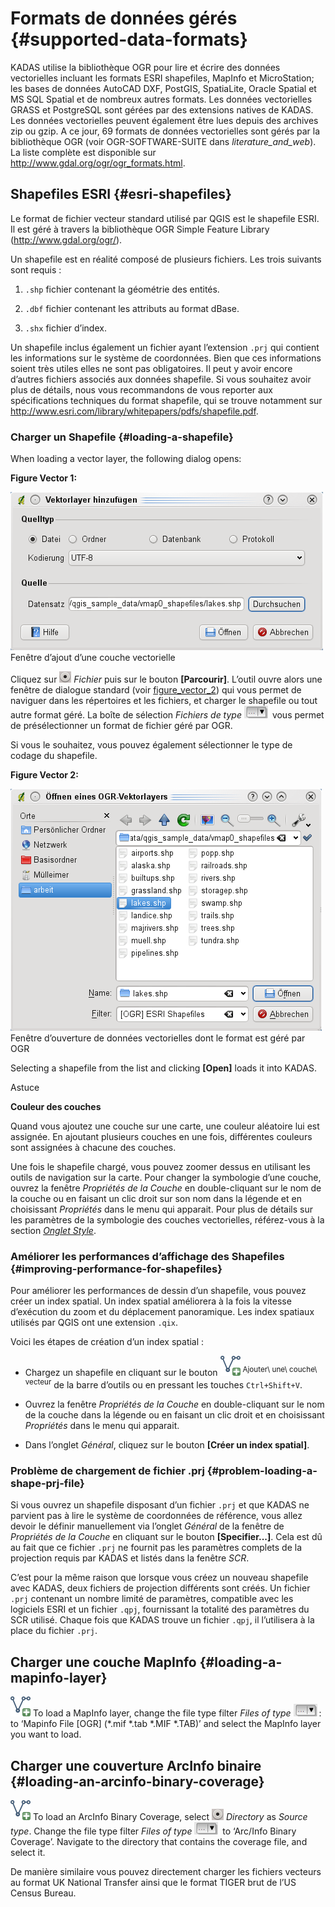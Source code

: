 # Formats de données gérés {#supported-data-formats}

KADAS utilise la bibliothèque OGR pour lire et écrire des données vectorielles incluant les formats ESRI shapefiles, MapInfo et MicroStation; les bases de données AutoCAD DXF, PostGIS, SpatiaLite, Oracle Spatial et MS SQL Spatial et de nombreux autres formats. Les données vectorielles GRASS et PostgreSQL sont gérées par des extensions natives de KADAS. Les données vectorielles peuvent également être lues depuis des archives zip ou gzip. A ce jour, 69 formats de données vectorielles sont gérés par la bibliothèque OGR (voir OGR-SOFTWARE-SUITE dans *literature\_and\_web*). La liste complète est disponible sur <a href="http://www.gdal.org/ogr/ogr_formats.html" class="uri" class="reference external">http://www.gdal.org/ogr/ogr_formats.html</a>.


## Shapefiles ESRI {#esri-shapefiles}

Le format de fichier vecteur standard utilisé par QGIS est le shapefile ESRI. Il est géré à travers la bibliothèque <span id="index-5" class="target"></span>OGR Simple Feature Library (<a href="http://www.gdal.org/ogr/" class="uri" class="reference external">http://www.gdal.org/ogr/</a>).

Un shapefile est en réalité composé de plusieurs fichiers. Les trois suivants sont requis :

1.  `.shp` fichier contenant la géométrie des entités.

2.  `.dbf` fichier contenant les attributs au format dBase.

3.  `.shx` fichier d’index.

Un shapefile inclus également un fichier ayant l’extension `.prj` qui contient les informations sur le système de coordonnées. Bien que ces informations soient très utiles elles ne sont pas obligatoires. Il peut y avoir encore d’autres fichiers associés aux données shapefile. Si vous souhaitez avoir plus de détails, nous vous recommandons de vous reporter aux spécifications techniques du format shapefile, qui se trouve notamment sur <a href="http://www.esri.com/library/whitepapers/pdfs/shapefile.pdf" class="uri" class="reference external">http://www.esri.com/library/whitepapers/pdfs/shapefile.pdf</a>.


### Charger un Shapefile {#loading-a-shapefile}

When loading a vector layer, the following dialog opens:

**Figure Vector 1:**

![](../../images/addvectorlayerdialog.png)
Fenêtre d’ajout d’une couche vectorielle 

Cliquez sur ![radiobuttonon](../../images/radiobuttonon.png) *Fichier* puis sur le bouton **\[Parcourir\]**. L’outil ouvre alors une fenêtre de dialogue standard (voir <a href="#figure-vector-2" class="reference internal">figure_vector_2</a>) qui vous permet de naviguer dans les répertoires et les fichiers, et charger le shapefile ou tout autre format géré. La boîte de sélection *Fichiers de type* <a href="../../images/selectstring.png" class="reference internal"><img src="../../images/selectstring.png" alt="selectstring" /></a> vous permet de présélectionner un format de fichier géré par OGR.

Si vous le souhaitez, vous pouvez également sélectionner le type de codage du shapefile.

**Figure Vector 2:**

![](../../images/shapefileopendialog.png)
Fenêtre d’ouverture de données vectorielles dont le format est géré par OGR 

Selecting a shapefile from the list and clicking **\[Open\]** loads it into KADAS.

Astuce

**Couleur des couches**

Quand vous ajoutez une couche sur une carte, une couleur aléatoire lui est assignée. En ajoutant plusieurs couches en une fois, différentes couleurs sont assignées à chacune des couches.

Une fois le shapefile chargé, vous pouvez zoomer dessus en utilisant les outils de navigation sur la carte. Pour changer la symbologie d’une couche, ouvrez la fenêtre *Propriétés de la Couche* en double-cliquant sur le nom de la couche ou en faisant un clic droit sur son nom dans la légende et en choisissant *Propriétés* dans le menu qui apparait. Pour plus de détails sur les paramètres de la symbologie des couches vectorielles, référez-vous à la section <a href="vector_properties.html#vector-style-menu" class="reference internal"><em>Onglet Style</em></a>.

### Améliorer les performances d’affichage des Shapefiles {#improving-performance-for-shapefiles}

Pour améliorer les performances de dessin d’un shapefile, vous pouvez créer un index spatial. Un index spatial améliorera à la fois la vitesse d’exécution du zoom et du déplacement panoramique. Les index spatiaux utilisés par QGIS ont une extension `.qix`.

Voici les étapes de création d’un index spatial :

-   Chargez un shapefile en cliquant sur le bouton <a href="../../images/mActionAddOgrLayer.png" class="reference internal"><img src="../../images/mActionAddOgrLayer.png" alt="mActionAddOgrLayer" /></a> <sup>Ajouter\\ une\\ couche\\ vecteur</sup> de la barre d’outils ou en pressant les touches `Ctrl+Shift+V`.

-   Ouvrez la fenêtre *Propriétés de la Couche* en double-cliquant sur le nom de la couche dans la légende ou en faisant un clic droit et en choisissant *Propriétés* dans le menu qui apparait.

-   Dans l’onglet *Général*, cliquez sur le bouton **\[Créer un index spatial\]**.

### Problème de chargement de fichier .prj {#problem-loading-a-shape-prj-file}

Si vous ouvrez un shapefile disposant d’un fichier `.prj` et que KADAS ne parvient pas à lire le système de coordonnées de référence, vous allez devoir le définir manuellement via l’onglet *Général* de la fenêtre de *Propriétés de la Couche* en cliquant sur le bouton **\[Specifier...\]**. Cela est dû au fait que ce fichier `.prj` ne fournit pas les paramètres complets de la projection requis par KADAS et listés dans la fenêtre *SCR*.

C’est pour la même raison que lorsque vous créez un nouveau shapefile avec KADAS, deux fichiers de projection différents sont créés. Un fichier `.prj` contenant un nombre limité de paramètres, compatible avec les logiciels ESRI et un fichier `.qpj`, fournissant la totalité des paramètres du SCR utilisé. Chaque fois que KADAS trouve un fichier `.qpj`, il l’utilisera à la place du fichier `.prj`.


## Charger une couche MapInfo {#loading-a-mapinfo-layer}

<a href="../../images/mActionAddOgrLayer.png" class="reference internal"><img src="../../images/mActionAddOgrLayer.png" alt="mActionAddOgrLayer" /></a> To load a MapInfo layer, change the file type filter *Files of type* <a href="../../images/selectstring.png" class="reference internal"><img src="../../images/selectstring.png" alt="selectstring" /></a>: to ‘Mapinfo File \[OGR\] (\*.mif \*.tab \*.MIF \*.TAB)’ and select the MapInfo layer you want to load.


## Charger une couverture ArcInfo binaire {#loading-an-arcinfo-binary-coverage}

<a href="../../images/mActionAddOgrLayer.png" class="reference internal"><img src="../../images/mActionAddOgrLayer.png" alt="mActionAddOgrLayer" /></a> To load an ArcInfo Binary Coverage, select ![radiobuttonon](../../images/radiobuttonon.png) *Directory* as *Source type*. Change the file type filter *Files of type* <a href="../../images/selectstring.png" class="reference internal"><img src="../../images/selectstring.png" alt="selectstring" /></a> to ‘Arc/Info Binary Coverage’. Navigate to the directory that contains the coverage file, and select it.

De manière similaire vous pouvez directement charger les fichiers vecteurs au format UK National Transfer ainsi que le format TIGER brut de l’US Census Bureau.




